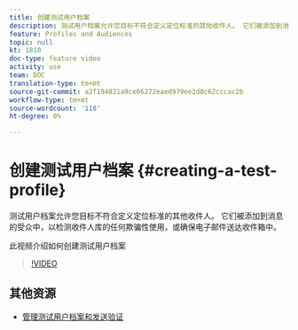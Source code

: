 ```yaml
---
title: 创建测试用户档案
description: 测试用户档案允许您目标不符合定义定位标准的其他收件人。 它们被添加到消息的受众中，以检测收件人库的任何欺骗性使用，或确保电子邮件送达收件箱中。
feature: Profiles and Audiences
topic: null
kt: 1810
doc-type: feature video
activity: use
team: DOC
translation-type: tm+mt
source-git-commit: a2f194821a9ce06272eaed979ee2d8c62cccac2b
workflow-type: tm+mt
source-wordcount: '118'
ht-degree: 0%

---
```



# 创建测试用户档案 {#creating-a-test-profile}

测试用户档案允许您目标不符合定义定位标准的其他收件人。 它们被添加到消息的受众中，以检测收件人库的任何欺骗性使用，或确保电子邮件送达收件箱中。

此视频介绍如何创建测试用户档案

>[!VIDEO](https://video.tv.adobe.com/v/24094?quality=12)

## 其他资源

* [管理测试用户档案和发送验证](https://docs.adobe.com/content/help/en/campaign-standard/using/testing-and-sending/preparing-and-testing-messages/managing-test-profiles-and-sending-proofs.html)
